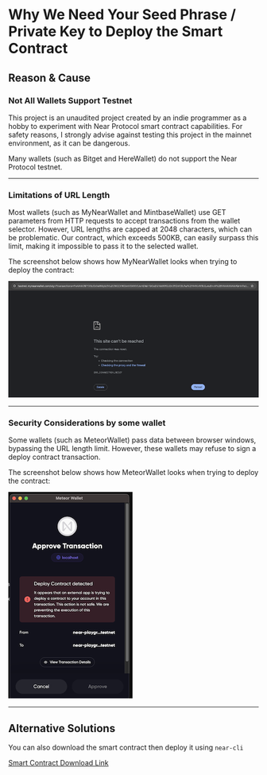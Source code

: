 # Why We Need Your Seed Phrase / Private Key to Deploy the Smart Contract

## Reason & Cause

### Not All Wallets Support Testnet

This project is an unaudited project created by an indie programmer as a hobby to experiment with Near Protocol smart contract capabilities. For safety reasons, I strongly advise against testing this project in the mainnet environment, as it can be dangerous.

Many wallets (such as Bitget and HereWallet) do not support the Near Protocol testnet.

---

### Limitations of URL Length

Most wallets (such as MyNearWallet and MintbaseWallet) use GET parameters from HTTP requests to accept transactions from the wallet selector. However, URL lengths are capped at 2048 characters, which can be problematic. Our contract, which exceeds 500KB, can easily surpass this limit, making it impossible to pass it to the selected wallet.

The screenshot below shows how MyNearWallet looks when trying to deploy the contract:

![Mynearwallet Screenshot](./my-near-wallet-deploy-contract.png)

---

### Security Considerations by some wallet

Some wallets (such as MeteorWallet) pass data between browser windows, bypassing the URL length limit. However, these wallets may refuse to sign a deploy contract transaction.

The screenshot below shows how MeteorWallet looks when trying to deploy the contract:

![Meteorwallet Screenshot](./meteor-wallet-deploy-contract.png)

---

## Alternative Solutions

You can also download the smart contract then deploy it using `near-cli`

[Smart Contract Download Link](../public/near_playground_account.wasm)
